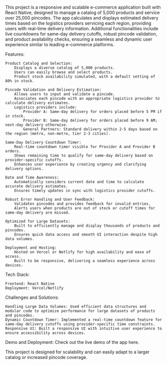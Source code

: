 This project is a responsive and scalable e-commerce application built with React Native, designed to manage a catalog of 5,000 products and service over 25,000 pincodes. The app calculates and displays estimated delivery times based on the logistics providers servicing each region, providing users with real-time delivery information. Additional functionalities include live countdowns for same-day delivery cutoffs, robust pincode validation, and product availability checks, ensuring a seamless and dynamic user experience similar to leading e-commerce platforms.

Features:

    Product Catalog and Selection:
        Displays a diverse catalog of 5,000 products.
        Users can easily browse and select products.
        Product stock availability simulated, with a default setting of 80% in stock.

    Pincode Validation and Delivery Estimation:
        Allows users to input and validate a pincode.
        Associates each pincode with an appropriate logistics provider to calculate delivery estimates.
        Logistics providers include:
            Provider A: Same-day delivery for orders placed before 5 PM if in stock.
            Provider B: Same-day delivery for orders placed before 9 AM; next-day delivery otherwise.
            General Partners: Standard delivery within 2-5 days based on the region (metro, non-metro, tier 2-3 cities).

    Same-Day Delivery Countdown Timer:
        Real-time countdown timer visible for Provider A and Provider B orders.
        Shows remaining time to qualify for same-day delivery based on provider-specific cutoffs.
        Enhances user experience by creating urgency and clarifying delivery options.

    Date and Time Awareness:
        Automatically considers current date and time to calculate accurate delivery estimates.
        Ensures timely updates in sync with logistics provider cutoffs.

    Robust Error Handling and User Feedback:
        Validates pincodes and provides feedback for invalid entries.
        Alerts users when products are out of stock or cutoff times for same-day delivery are missed.

    Optimized for Large Datasets:
        Built to efficiently manage and display thousands of products and pincodes.
        Ensures quick data access and smooth UI interaction despite high data volumes.

    Deployment and Hosting:
        Hosted on Vercel or Netlify for high availability and ease of access.
        Built to be responsive, delivering a seamless experience across devices.

Tech Stack:

    Frontend: React Native
    Deployment: Vercel/Netlify

Challenges and Solutions:

    Handling Large Data Volumes: Used efficient data structures and modular code to optimize performance for large datasets of products and pincodes.
    Dynamic Countdown Timer: Implemented a real-time countdown feature for same-day delivery cutoffs using provider-specific time constraints.
    Responsive UI: Built a responsive UI with intuitive user experience to ensure accessibility across devices.

Demo and Deployment: Check out the live demo of the app here.

This project is designed for scalability and can easily adapt to a larger catalog or increased pincode coverage.
